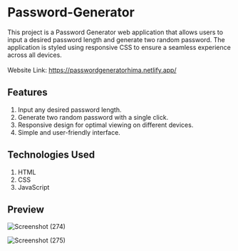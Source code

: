 # Password-Generator

This project is a Password Generator web application that allows users to input a desired password length and generate two random password. The application is styled using responsive CSS to ensure a seamless experience across all devices.
<br>
<br>
Website Link: https://passwordgeneratorhima.netlify.app/

## Features
1) Input any desired password length.<br>
2) Generate two random password with a single click.<br>
3) Responsive design for optimal viewing on different devices.<br>
4) Simple and user-friendly interface.

## Technologies Used
1) HTML<br>
2) CSS<br>
3) JavaScript<br>

## Preview

![Screenshot (274)](https://github.com/H1mang1/Password-Generator/assets/123282807/72c15a0a-593c-4eb1-ad13-7c3f6f08cd52)

![Screenshot (275)](https://github.com/H1mang1/Password-Generator/assets/123282807/5724513a-e17c-4b10-9dec-53f0c02664da)



